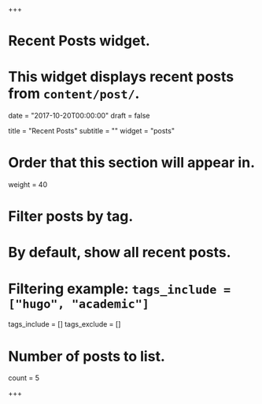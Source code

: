 +++
# Recent Posts widget.
# This widget displays recent posts from `content/post/`.

date = "2017-10-20T00:00:00"
draft = false

title = "Recent Posts"
subtitle = ""
widget = "posts"

# Order that this section will appear in.
weight = 40

# Filter posts by tag.
#  By default, show all recent posts.
#  Filtering example: `tags_include = ["hugo", "academic"]`
tags_include = []
tags_exclude = []

# Number of posts to list.
count = 5

+++

